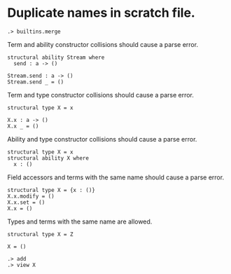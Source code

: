 # Duplicate names in scratch file.

```ucm:hide
.> builtins.merge
```

Term and ability constructor collisions should cause a parse error.

```unison:error
structural ability Stream where
  send : a -> ()

Stream.send : a -> ()
Stream.send _ = ()
```

Term and type constructor collisions should cause a parse error.

```unison:error
structural type X = x 

X.x : a -> ()
X.x _ = ()
```

Ability and type constructor collisions should cause a parse error.

```unison:error
structural type X = x 
structural ability X where
  x : ()
```

Field accessors and terms with the same name should cause a parse error.

```unison:error
structural type X = {x : ()}
X.x.modify = ()
X.x.set = ()
X.x = ()
```

Types and terms with the same name are allowed.

```unison
structural type X = Z

X = ()
```

```ucm
.> add
.> view X
```
